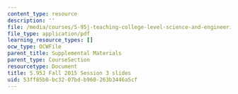 ```yaml
---
content_type: resource
description: ''
file: /media/courses/5-95j-teaching-college-level-science-and-engineering-fall-2015/53ff85b0bc3207bdb960263b3446a5cf_MIT5_95JF15_class3_slides.pdf
file_type: application/pdf
learning_resource_types: []
ocw_type: OCWFile
parent_title: Supplemental Materials
parent_type: CourseSection
resourcetype: Document
title: 5.95J Fall 2015 Session 3 slides
uid: 53ff85b0-bc32-07bd-b960-263b3446a5cf
---
```

